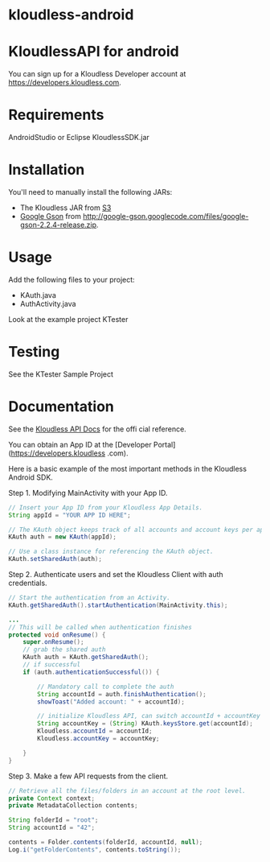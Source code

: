 kloudless-android
==============
# KloudlessAPI for android

You can sign up for a Kloudless Developer account at https://developers.kloudless.com.

Requirements
============
AndroidStudio or Eclipse
KloudlessSDK.jar

Installation
============

You'll need to manually install the following JARs:

* The Kloudless JAR from [S3](https://s3-us-west-2.amazonaws.com/kloudless-static-assets/p/platform/sdk/kloudless-java-0.1.0.jar)
* [Google Gson](http://code.google.com/p/google-gson/) from <http://google-gson.googlecode.com/files/google-gson-2.2.4-release.zip>.

Usage
=====
Add the following files to your project:

* KAuth.java
* AuthActivity.java

Look at the example project KTester

Testing
=======
See the KTester Sample Project


Documentation
=======
See the [Kloudless API Docs](https://developers.kloudless.com/docs) for the offi
cial reference.

You can obtain an App ID at the [Developer Portal](https://developers.kloudless
.com).

Here is a basic example of the most important methods in the Kloudless Android SDK.

Step 1. Modifying MainActivity with your App ID.

```java
// Insert your App ID from your Kloudless App Details.
String appId = "YOUR APP ID HERE";

// The KAuth object keeps track of all accounts and account keys per application.
KAuth auth = new KAuth(appId);

// Use a class instance for referencing the KAuth object.
KAuth.setSharedAuth(auth);
```

Step 2. Authenticate users and set the Kloudless Client with auth credentials.

```java
// Start the authentication from an Activity.
KAuth.getSharedAuth().startAuthentication(MainActivity.this);

...
// This will be called when authentication finishes
protected void onResume() {
    super.onResume();
    // grab the shared auth
    KAuth auth = KAuth.getSharedAuth();
    // if successful
    if (auth.authenticationSuccessful()) {

        // Mandatory call to complete the auth
        String accountId = auth.finishAuthentication();
        showToast("Added account: " + accountId);

        // initialize Kloudless API, can switch accountId + accountKey later
        String accountKey = (String) KAuth.keysStore.get(accountId);
        Kloudless.accountId = accountId;
        Kloudless.accountKey = accountKey;

    }
}
```

Step 3. Make a few API requests from the client.

```java
// Retrieve all the files/folders in an account at the root level.
private Context context;
private MetadataCollection contents;

String folderId = "root";
String accountId = "42";

contents = Folder.contents(folderId, accountId, null);
Log.i("getFolderContents", contents.toString());
```
